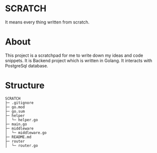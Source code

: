 # SCRATCH
It means every thing written from scratch.

# About
This project is a scratchpad for me to write down my ideas and code snippets.
It is Backend project which is written in Golang.
It interacts with PostgreSql database.

# Structure

```
SCRATCH
├─ .gitignore
├─ go.mod
├─ go.sum
├─ helper
│  └─ helper.go
├─ main.go
├─ middleware
│  └─ middleware.go
├─ README.md
├─ router
│  └─ router.go

```